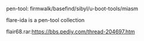 pen-tool:
firmwalk/basefind/sibyl/u-boot-tools/miasm

flare-ida is a pen-tool collection

flair68.rar:https://bbs.pediy.com/thread-204697.htm
